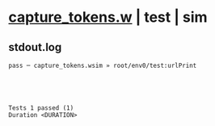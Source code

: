 # [capture_tokens.w](../../../../../examples/tests/valid/capture_tokens.w) | test | sim

## stdout.log
```log
pass ─ capture_tokens.wsim » root/env0/test:urlPrint
 




Tests 1 passed (1) 
Duration <DURATION>

```

